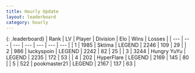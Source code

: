 ```yaml
---
title: Hourly Update
layout: leaderboard
category: hourly
---
```


{: .leaderboard}
| Rank | LV | Player | Division | Elo | Wins | Losses |
| --- | --- | --- | --- | --- | --- | --- |
| <span data-change="2">1</span> | 1985 | <span title="ID: 353063">Sktima</span> | LEGEND | <span data-change="18">2246</span> | <span data-change="6">109</span> | <span data-change="0">29</span> |
| <span data-change="-1">2</span> | 986 | <span title="ID: 512212">luckyspoin</span> | LEGEND | <span data-change="3">2242</span> | <span data-change="1">82</span> | <span data-change="0">25</span> |
| <span data-change="-1">3</span> | 3244 | <span title="ID: 164871">Hungry YuYu</span> | LEGEND | <span data-change="0">2235</span> | <span data-change="0">172</span> | <span data-change="0">53</span> |
| <span data-change="0">4</span> | 202 | <span title="ID: 415958">HyperFlare</span> | LEGEND | <span data-change="0">2169</span> | <span data-change="0">145</span> | <span data-change="0">80</span> |
| <span data-change="0">5</span> | 522 | <span title="ID: 652474">pookmaster21</span> | LEGEND | <span data-change="0">2167</span> | <span data-change="0">137</span> | <span data-change="0">63</span> |